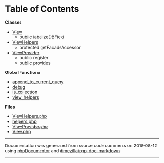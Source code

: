 # Table of Contents

**Classes**
* [View](classes//DiamondLaravelHelpers/Handlers/View.md)
    * public labelizeDBField
* [ViewHelpers](classes//DiamondLaravelHelpers/Facades/ViewHelpers.md)
    * protected getFacadeAccessor
* [ViewProvider](classes//DiamondLaravelHelpers/Providers/ViewProvider.md)
    * public register
    * public provides

**Global Functions**
* [append_to_current_query](functions/append_to_current_query.md)
* [debug](functions/debug.md)
* [is_collection](functions/is_collection.md)
* [view_helpers](functions/view_helpers.md)

**Files**
* [ViewHelpers.php](files/Facades/ViewHelpers.php.md)
* [helpers.php](files/helpers.php.md)
* [ViewProvider.php](files/Providers/ViewProvider.php.md)
* [View.php](files/Handlers/View.php.md)


___
Documentation was generated from source code comments on 2018-08-12 using [phpDocumentor](http://www.phpdoc.org/) and [dimezilla/php-doc-markdown](https://github.com/dimezilla/php-doc-markdown)
___
